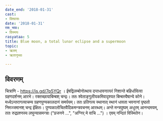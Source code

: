 ```yaml
---
date_end: '2018-01-31'
cast:
- विश्वासः
date: '2018-01-31'
रसः_भावः:
- विस्मयः
rasyataa: 5
title: Blue moon, a total lunar eclipse and a supermoon
topic:
- ऋतम्
- ऋतानुभवः

---
```


## विवरणम्
चित्राणि - https://is.gd/7p5YQr । ईषद्विलम्बोनोत्थाय दन्तधावनात्परं निशान्ते बहिर्धावित्वा ग्रहणदर्शनम् आरभे। रक्तच्छायाबिम्बश् चन्द्रः। ततः श्वेताङ्गुलीयकमिवादृश्यत बिम्बस्यैषान्ये कोने। मध्येऽन्तरागत्याचम्य ग्रहणपुण्यकालदानं समर्पयम्। ततः प्रतिगत्य स्थानात् स्थानं धावता भवनानां पृष्ठतो निमज्जमानश् चन्द्र ईक्षितः। पुण्यकालोचितवैदिकमन्त्रवचनम् आरब्धम्। अन्ते मन्त्रपुष्पम् अधुरम् आनन्दमयम्, ततः रुद्रप्रश्नस्य लघुन्यासमन्त्राः ("प्रजनने …", "अग्निर् मे वाचि …") । एवम् नन्दितं विस्मितेन।

